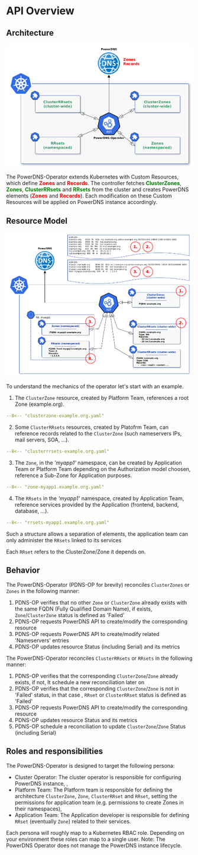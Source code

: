 # API Overview

## Architecture

![architecture](./../assets/architecture.png)

The PowerDNS-Operator extends Kubernetes with Custom Resources, which define **<font color="red">Zones</font>** and **<font color="red">Records</font>**. The controller fetches **<font color="green">ClusterZones</font>**, **<font color="green">Zones</font>**, **<font color="green">ClusterRRsets</font>** and **<font color="green">RRsets</font>** from the cluster and creates PowerDNS elements (**<font color="red">Zones</font>** and **<font color="red">Records</font>**). Each modification on these Custom Resources will be applied on PowerDNS instance accordingly.

## Resource Model

![example](./../assets/example.png)

To understand the mechanics of the operator let's start with an example.

1. The `ClusterZone` resource, created by Platform Team, references a root Zone (example.org).
```yaml
--8<-- "clusterzone-example.org.yaml"
```
2. Some `ClusterRRsets` resources, created by Platofrm Team, can reference records related to the `ClusterZone` (such nameservers IPs, mail servers, SOA, ...).
```yaml
--8<-- "clusterrrsets-example.org.yaml"
```
3. The `Zone`, in the *'myapp1'* namespace, can be created by Application Team or Platform Team depending on the Authorization model choosen, reference a Sub-Zone for Application purposes.
```yaml
--8<-- "zone-myapp1.example.org.yaml"
```
4. The `RRsets` in the *'myapp1'* namespace, created by Application Team, reference services provided by the Application (frontend, backend, database, ...).
```yaml
--8<-- "rrsets-myapp1.example.org.yaml"
```

Such a structure allows a separation of elements, the application team can only administer the `RRsets` linked to its services

Each `RRset` refers to the ClusterZone/Zone it depends on.

## Behavior

The PowerDNS-Operator (PDNS-OP for brevity) reconciles `ClusterZones` or `Zones` in the following manner:

1. PDNS-OP verifies that no other `Zone` or `ClusterZone` already exists with the same FQDN (Fully Qualified Domain Name), if exists, `Zone`/`ClusterZone` status is defined as 'Failed'
2. PDNS-OP requests PowerDNS API to create/modify the corresponding resource
3. PDNS-OP requests PowerDNS API to create/modify related 'Nameservers' entries
4. PDNS-OP updates resource Status (including Serial) and its metrics

The PowerDNS-Operator reconciles `ClusterRRsets` or `RRsets` in the following manner:

1. PDNS-OP verifies that the corresponding `ClusterZone`/`Zone` already exists, if not, It schedule a new reconciliation later on
2. PDNS-OP verifies that the corresponding `ClusterZone`/`Zone` is not in 'Failed' status, in that case , `RRset` or `ClusterRRset` status is defined as 'Failed'
3. PDNS-OP requests PowerDNS API to create/modify the corresponding resource
4. PDNS-OP updates resource Status and its metrics
5. PDNS-OP schedule a reconciliation to update `ClusterZone`/`Zone` Status (including Serial)

## Roles and responsibilities

The PowerDNS-Operator is designed to target the following persona:

* Cluster Operator: The cluster operator is responsible for configuring PowerDNS instance, ,
* Platform Team: The Platform team is responsible for defining the architecture `ClusterZone`, `Zone`, `ClusterRRset` and `RRset`, setting the permissions for application team (e.g. permissions to create Zones in their namespaces),
* Application Team: The Application developer is responsible for defining `RRset` (eventually `Zone`) related to their services.

Each persona will roughly map to a Kubernetes RBAC role. Depending on your environment these roles can map to a single user. Note: The PowerDNS Operator does not manage the PowerDNS instance lifecycle.